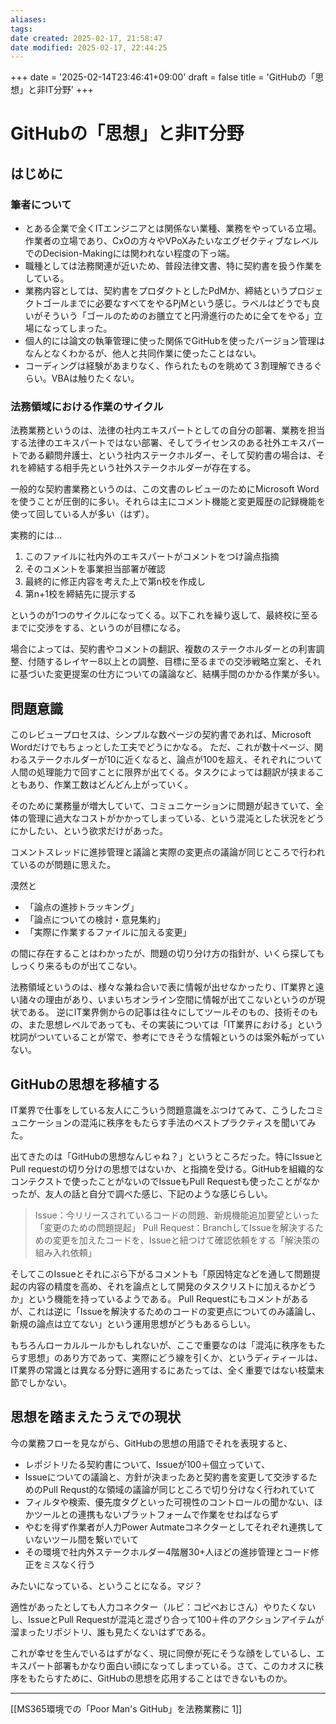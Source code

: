 ```yaml
---
aliases: 
tags: 
date created: 2025-02-17, 21:58:47
date modified: 2025-02-17, 22:44:25
---
```

+++
date = '2025-02-14T23:46:41+09:00'
draft = false
title = 'GitHubの「思想」と非IT分野'
+++


# GitHubの「思想」と非IT分野

## はじめに

### 筆者について
- とある企業で全くITエンジニアとは関係ない業種、業務をやっている立場。作業者の立場であり、CxOの方々やVPoXみたいなエグゼクティブなレベルでのDecision-Makingには関われない程度の下っ端。
- 職種としては法務関連が近いため、普段法律文書、特に契約書を扱う作業をしている。
- 業務内容としては、契約書をプロダクトとしたPdMか、締結というプロジェクトゴールまでに必要なすべてをやるPjMという感じ。ラベルはどうでも良いがそういう「ゴールのためのお膳立てと円滑進行のために全てをやる」立場になってしまった。
- 個人的には論文の執筆管理に使った関係でGitHubを使ったバージョン管理はなんとなくわかるが、他人と共同作業に使ったことはない。
- コーディングは経験があまりなく、作られたものを眺めて３割理解できるぐらい。VBAは触りたくない。
### 法務領域における作業のサイクル
法務業務というのは、法律の社内エキスパートとしての自分の部署、業務を担当する法律のエキスパートではない部署、そしてライセンスのある社外エキスパートである顧問弁護士、という社内ステークホルダー、そして契約書の場合は、それを締結する相手先という社外ステークホルダーが存在する。

一般的な契約書業務というのは、この文書のレビューのためにMicrosoft Wordを使うことが圧倒的に多い。それらは主にコメント機能と変更履歴の記録機能を使って回している人が多い（はず）。

実務的には…
1. このファイルに社内外のエキスパートがコメントをつけ論点指摘
2. そのコメントを事業担当部署が確認
3. 最終的に修正内容を考えた上で第n校を作成し
4. 第n+1校を締結先に提示する

というのが1つのサイクルになってくる。以下これを繰り返して、最終校に至るまでに交渉をする、というのが目標になる。

場合によっては、契約書やコメントの翻訳、複数のステークホルダーとの利害調整、付随するレイヤー8以上との調整、目標に至るまでの交渉戦略立案と、それに基づいた変更提案の仕方についての議論など、結構手間のかかる作業が多い。

## 問題意識
このレビュープロセスは、シンプルな数ページの契約書であれば、Microsoft Wordだけでもちょっとした工夫でどうにかなる。
ただ、これが数十ページ、関わるステークホルダーが10に近くなると、論点が100を超え、それぞれについて人間の処理能力で回すことに限界が出てくる。タスクによっては翻訳が挟まることもあり、作業工数はどんどん上がっていく。

そのために業務量が増大していて、コミュニケーションに問題が起きていて、全体の管理に過大なコストがかかってしまっている、という混沌とした状況をどうにかしたい、という欲求だけがあった。

コメントスレッドに進捗管理と議論と実際の変更点の議論が同じところで行われているのが問題に思えた。

漠然と
- 「論点の進捗トラッキング」
- 「論点についての検討・意見集約」
- 「実際に作業するファイルに加える変更」

の間に存在することはわかったが、問題の切り分け方の指針が、いくら探してもしっくり来るものが出てこない。

法務領域というのは、様々な兼ね合いで表に情報が出せなかったり、IT業界と遠い諸々の理由があり、いまいちオンライン空間に情報が出てこないというのが現状である。
逆にIT業界側からの記事は往々にしてツールそのもの、技術そのもの、また思想レベルであっても、その実装については「IT業界における」という枕詞がついていることが常で、参考にできそうな情報というのは案外転がっていない。
## GitHubの思想を移植する
IT業界で仕事をしている友人にこういう問題意識をぶつけてみて、こうしたコミュニケーションの混沌に秩序をもたらす手法のベストプラクティスを聞いてみた。

出てきたのは「GitHubの思想なんじゃね？」というところだった。特にIssueとPull requestの切り分けの思想ではないか、と指摘を受ける。GitHubを組織的なコンテクストで使ったことがないのでIssueもPull Requestも使ったことがなかったが、友人の話と自分で調べた感じ、下記のような感じらしい。

>Issue：今リリースされているコードの問題、新規機能追加要望といった「変更のための問題提起」
>Pull Request：BranchしてIssueを解決するための変更を加えたコードを、Issueと紐つけて確認依頼をする「解決策の組み入れ依頼」

そしてこのIssueとそれにぶら下がるコメントも「原因特定などを通して問題提起の内容の精度を高め、それを論点として開発のタスクリストに加えるかどうか」という機能を持っているようである。
Pull Requestにもコメントがあるが、これは逆に「Issueを解決するためのコードの変更点についてのみ議論し、新規の論点は立てない」という運用思想がどうもあるらしい。

もちろんローカルルールかもしれないが、ここで重要なのは「混沌に秩序をもたらす思想」のあり方であって、実際にどう線を引くか、というディティールは、IT業界の常識とは異なる分野に適用するにあたっては、全く重要ではない枝葉末節でしかない。

## 思想を踏まえたうえでの現状

今の業務フローを見ながら、GitHubの思想の用語でそれを表現すると、

- レポジトリたる契約書について、Issueが100＋個立っていて、
- Issueについての議論と、方針が決まったあと契約書を変更して交渉するためのPull Requst的な領域の議論が同じところで切り分けなく行われていて
- フィルタや検索、優先度タグといった可視性のコントロールの聞かない、ほかツールとの連携もないプラットフォームで作業をせねばならず
- やむを得ず作業者が人力Power Autmateコネクターとしてそれぞれ連携していないツール間を繋いでいて
- その環境で社内外ステークホルダー4階層30+人ほどの進捗管理とコード修正をミスなく行う

みたいになっている、ということになる。マジ？

適性があったとしても人力コネクター（ルビ：コピペおじさん）やりたくないし、IssueとPull Requestが混沌と混ざり合って100＋件のアクションアイテムが溜まったリポジトリ、誰も見たくないはずである。

これが幸せを生んでいるはずがなく、現に同僚が死にそうな顔をしているし、エキスパート部署もかなり面白い顔になってしまっている。さて、このカオスに秩序をもたらすために、GitHubの思想を応用することはできないものか。

--------------------------------------
[[MS365環境での「Poor Man's GitHub」を法務業務に 1]]